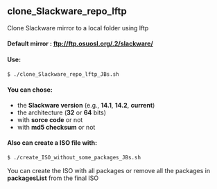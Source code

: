 ## clone_Slackware_repo_lftp
Clone Slackware mirror to a local folder using lftp

#### Default mirror : ftp://ftp.osuosl.org/.2/slackware/

#### Use:
```sh
$ ./clone_Slackware_repo_lftp_JBs.sh
```

#### You can chose:
* the **Slackware version** (e.g., **14.1**, **14.2**, **current**)
* the architecture (**32** or **64** bits)
* with **sorce code** or not
* with **md5 checksum** or not

#### Also can create a ISO file with:

```sh
$ ./create_ISO_without_some_packages_JBs.sh
```
You can create the ISO with all packages or remove all the packages in **packagesList** from the final ISO
